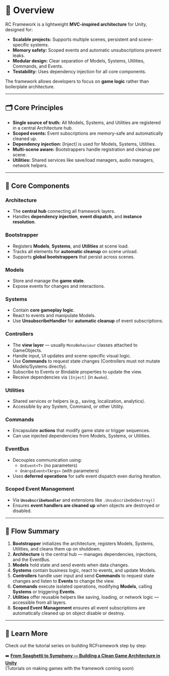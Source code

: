 # 🧱 Overview

RC Framework is a lightweight **MVC-inspired architecture** for Unity, designed for:
- **Scalable projects:** Supports multiple scenes, persistent and scene-specific systems.
- **Memory safety:** Scoped events and automatic unsubscriptions prevent leaks.
- **Modular design:** Clear separation of Models, Systems, Utilities, Commands, and Events.
- **Testability:** Uses dependency injection for all core components.

The framework allows developers to focus on **game logic** rather than boilerplate architecture.

---

## 🗂️ Core Principles
- **Single source of truth:** All Models, Systems, and Utilities are registered in a central Architecture hub.
- **Scoped events:** Event subscriptions are memory-safe and automatically cleaned up.
- **Dependency injection:** [Inject] is used for Models, Systems, Utilities.
- **Multi-scene aware:** Bootstrappers handle registration and cleanup per scene.
- **Utilities:** Shared services like save/load managers, audio managers, network helpers.

---

## 🧩 Core Components

### **Architecture**
- The **central hub** connecting all framework layers.  
- Handles **dependency injection**, **event dispatch**, and **instance resolution**.

### **Bootstrapper**
- Registers **Models**, **Systems**, and **Utilities** at scene load.  
- Tracks all elements for **automatic cleanup** on scene unload.  
- Supports **global bootstrappers** that persist across scenes.

### **Models**
- Store and manage the **game state**.  
- Expose events for changes and interactions.

### **Systems**
- Contain **core gameplay logic**.  
- React to events and manipulate Models.  
- Use **UnsubscribeHandler** for **automatic cleanup** of event subscriptions.

### **Controllers**
- The **view layer** — usually `MonoBehaviour` classes attached to GameObjects.  
- Handle input, UI updates and scene-specific visual logic.  
- Use **Commands** to request state changes (Controllers must not mutate Models/Systems directly).  
- Subscribe to Events or Bindable properties to update the view.  
- Receive dependencies via `[Inject]` (in `Awake`).

### **Utilities**
- Shared services or helpers (e.g., saving, localization, analytics).  
- Accessible by any System, Command, or other Utility.

### **Commands**
- Encapsulate **actions** that modify game state or trigger sequences.  
- Can use injected dependencies from Models, Systems, or Utilities.

### **EventBus**
- Decouples communication using:
  - `OnEvent<T>` (no parameters)
  - `OnArgsEvent<TArgs>` (with parameters)
- Uses **deferred operations** for safe event dispatch even during iteration.

### **Scoped Event Management**
- Via **`UnsubscribeHandler`** and extensions like `.UnsubscribeOnDestroy()`  
- Ensures **event handlers are cleaned up** when objects are destroyed or disabled.

---

## 🧭 Flow Summary

1. **Bootstrapper** initializes the architecture, registers Models, Systems, Utilities, and cleans them up on shutdown.  
2. **Architecture** is the central hub — manages dependencies, injections, and the EventBus.  
3. **Models** hold state and send events when data changes.  
4. **Systems** contain business logic, react to events, and update Models.  
5. **Controllers** handle user input and send **Commands** to request state changes and listen to **Events** to change the view.  
6. **Commands** execute isolated operations, modifying **Models**, calling **Systems** or triggering **Events**.  
7. **Utilities** offer reusable helpers like saving, loading, or network logic — accessible from all layers.  
8. **Scoped Event Management** ensures all event subscriptions are automatically cleaned up on object disable or destroy.

---

## 📖 Learn More

Check out the tutorial series on building RCFramework step by step:

➡️ **[From Spaghetti to Symphony — Building a Clean Game Architecture in Unity](https://rabcat.hashnode.dev/from-spaghetti-to-symphony-building-a-clean-game-architecture-in-unity)**  
(Tutorials on making games with the framework coming soon)
